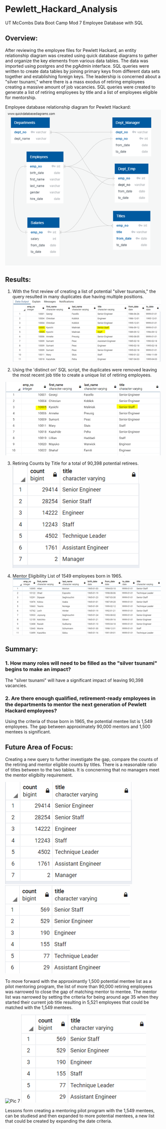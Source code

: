 # Pewlett_Hackard_Analysis
UT McCombs Data Boot Camp Mod 7 Employee Database with SQL

## Overview: 

After reviewing the employee files for Pewlett Hackard, an entity relationship diagram was created using quick database diagrams to gather and organize the key elements from various data tables.  The data was imported using postgres and the pgAdmin interface.  SQL queries were written to create data tables by joining primary keys from different data sets together and establishing foreign keys.  The leadership is concerned about a "silver tsunami," where there is a mass exodus of retiring employees creating a massive amount of job vacancies.  SQL queries were created to generate a list of retiring employees by title and a list of employees eligible for mentorship.    

Employee database relationship diagram for Pewlett Hackard:
![Pic 1](https://github.com/Baylex/Pewlett_Hackard_Analysis/blob/main/Analysis_Projects/HP_Analysis/Challenge_Documents/EmployeeDB.png)

## Results: 

1. With the first review of creating a list of potential "silver tsunamis," the query resulted in many duplicates due having multiple positions.
![Pic 2](https://github.com/Baylex/Pewlett_Hackard_Analysis/blob/main/Analysis_Projects/HP_Analysis/Challenge_Documents/duplicates_titles_pic.PNG)

2. Using the 'distinct on' SQL script, the duplicates were removed leaving the most recent job title to create a unique list of retiring employees.  

![Pic 3](https://github.com/Baylex/Pewlett_Hackard_Analysis/blob/main/Analysis_Projects/HP_Analysis/Challenge_Documents/unique_titles_pic.PNG)

3. Retiring Counts by Title for a total of 90,398 potential retirees.  
![Pic 4](https://github.com/Baylex/Pewlett_Hackard_Analysis/blob/main/Analysis_Projects/HP_Analysis/Challenge_Documents/Retiring_count_titles.PNG) 


4. Mentor Eligibility List of 1549 employees born in 1965.
![Pic 5](https://github.com/Baylex/Pewlett_Hackard_Analysis/blob/main/Analysis_Projects/HP_Analysis/Challenge_Documents/mentor_list.PNG)

## Summary: 
### 1. How many roles will need to be filled as the "silver tsunami" begins to make an impact?

The "silver tsunami" will have a significant impact of leaving 90,398 vacancies.  

### 2. Are there enough qualified, retirement-ready employees in the departments to mentor the next generation of Pewlett Hackard employees?

Using the criteria of those born in 1965, the potential mentee list is 1,549 employees.  The gap between approximately 90,000 mentors and 1,500 mentees is significant.  

## Future Area of Focus:
Creating a new query to further investigate the gap, compare the counts of the retiring and mentor eligible counts by titles.  There is a reasonable ratio of titles between to the two tables.  It is concnerning that no managers meet the mentor eligibilty requirement.  

![Pic 6](https://github.com/Baylex/Pewlett_Hackard_Analysis/blob/main/Analysis_Projects/HP_Analysis/Challenge_Documents/Retiring_count_titles.PNG) ![Pic 7](https://github.com/Baylex/Pewlett_Hackard_Analysis/blob/main/Analysis_Projects/HP_Analysis/Challenge_Documents/mentee_counts.PNG)

To move forward with the approximantly 1,500 potential mentee list as a pilot mentoring program, the list of more than 90,000 retiring employees was narrowed to close the gap of matching mentor to mentee.  The mentor list was narrowed by setting the criteria for being around age 35 when they started their current job title resulting in 5,521 employees that could be matched with the 1,549 mentees.  

![Pic 7]()
![Pic 8](https://github.com/Baylex/Pewlett_Hackard_Analysis/blob/main/Analysis_Projects/HP_Analysis/Challenge_Documents/mentee_counts.PNG)

Lessons form creating a mentoring pilot program with the 1,549 mentees, can be studiesd and then expanded to more potential mentees, a new list that could be created by expanding the date criteria.

